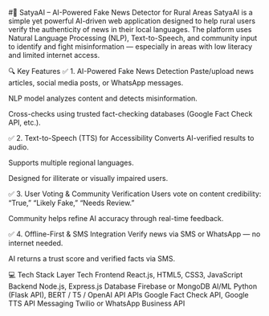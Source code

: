 #📌 SatyaAI – AI-Powered Fake News Detector for Rural Areas
SatyaAI is a simple yet powerful AI-driven web application designed to help rural users verify the authenticity of news in their local languages. The platform uses Natural Language Processing (NLP), Text-to-Speech, and community input to identify and fight misinformation — especially in areas with low literacy and limited internet access.

🔍 Key Features
✅ 1. AI-Powered Fake News Detection
Paste/upload news articles, social media posts, or WhatsApp messages.

NLP model analyzes content and detects misinformation.

Cross-checks using trusted fact-checking databases (Google Fact Check API, etc.).

✅ 2. Text-to-Speech (TTS) for Accessibility
Converts AI-verified results to audio.

Supports multiple regional languages.

Designed for illiterate or visually impaired users.

✅ 3. User Voting & Community Verification
Users vote on content credibility: “True,” “Likely Fake,” “Needs Review.”

Community helps refine AI accuracy through real-time feedback.

✅ 4. Offline-First & SMS Integration
Verify news via SMS or WhatsApp — no internet needed.

AI returns a trust score and verified facts via SMS.

💻 Tech Stack
Layer	Tech
Frontend	React.js, HTML5, CSS3, JavaScript
Backend	Node.js, Express.js
Database	Firebase or MongoDB
AI/ML	Python (Flask API), BERT / T5 / OpenAI API
APIs	Google Fact Check API, Google TTS API
Messaging	Twilio or WhatsApp Business API
